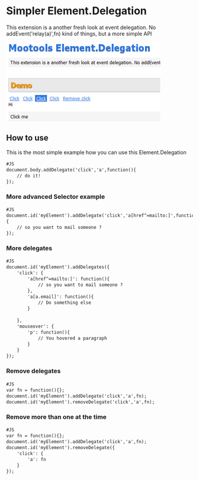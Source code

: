 Simpler Element.Delegation
=======================

This extension is a another fresh look at event delegation. No addEvent('relay(a)',fn) kind of things, but a more simple API

![Screenshot](http://github.com/arian/Element.Delegation/raw/master/screenshot.png)

How to use
----------

This is the most simple example how you can use this Element.Delegation

	#JS
    document.body.addDelegate('click','a',function(){
    	// do it!
    });
    
### More advanced Selector example

	#JS
	document.id('myElement').addDelegate('click','a[href^=mailto:]',function(){
		// so you want to mail someone ?
	});

### More delegates

	#JS
	document.id('myElement').addDelegates({
		'click': {
			'a[href^=mailto:]': function(){
				// so you want to mail someone ?
			},
			'a[a.email]': function(){
				// Do something else
			}
			
		},
		'mouseover': {
			'p': function(){
				// You hovered a paragraph
			}
		}
	});
	

### Remove delegates

	#JS
	var fn = function(){};
	document.id('myElement').addDelegate('click','a',fn);	
	document.id('myElement').removeDelegate('click','a',fn);


### Remove more than one at the time

	#JS
	var fn = function(){};
	document.id('myElement').addDelegate('click','a',fn);	
	document.id('myElement').removeDelegate({
		'click': {
			'a': fn
		}
	});

